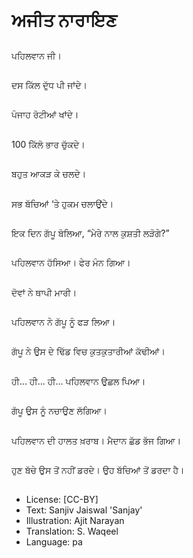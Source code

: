 # ਅਜੀਤ ਨਾਰਾਇਣ

##
ਪਹਿਲਵਾਨ ਜੀ। 

##
ਦਸ ਕਿੱਲ ਦੁੱਧ ਪੀ ਜਾਂਦੇ। 

##
ਪੰਜਾਹ ਰੋਟੀਆਂ ਖਾਂਦੇ। 

##
100 ਕਿੱਲੋ ਭਾਰ ਚੁੱਕਦੇ। 

##
ਬਹੁਤ ਆਕੜ ਕੇ ਚਲਦੇ। 

##
ਸਭ ਬੱਚਿਆਂ ‘ਤੇ ਹੁਕਮ ਚਲਾਉਂਦੇ। 

##
ਇਕ ਦਿਨ ਗੱਪੂ ਬੋਲਿਆ, “ਮੇਰੇ ਨਾਲ ਕੁਸ਼ਤੀ ਲੜੋਗੇ?” 

##
ਪਹਿਲਵਾਨ ਹੱਸਿਆ। ਫੇਰ ਮੰਨ ਗਿਆ। 

##
ਦੋਵਾਂ ਨੇ ਥਾਪੀ ਮਾਰੀ। 

##
ਪਹਿਲਵਾਨ ਨੇ ਗੱਪੂ ਨੂੰ ਫੜ ਲਿਆ। 

##
ਗੱਪੂ ਨੇ ਉਸ ਦੇ ਢਿੱਡ ਵਿਚ ਕੁਤਕੁਤਾਰੀਆਂ ਕੱਢੀਆਂ। 

##
ਹੀ... ਹੀ... ਹੀ... ਪਹਿਲਵਾਨ ਉਛਲ ਪਿਆ। 

##
ਗੱਪੂ ਉਸ ਨੂੰ ਨਚਾਉਣ ਲੱਗਿਆ। 

##
ਪਹਿਲਵਾਨ ਦੀ ਹਾਲਤ ਖ਼ਰਾਬ। ਮੈਦਾਨ ਛੱਡ ਭੱਜ ਗਿਆ। 

##
ਹੁਣ ਬੱਚੇ ਉਸ ਤੋਂ ਨਹੀਂ ਡਰਦੇ। ਉਹ ਬੱਚਿਆਂ ਤੋਂ ਡਰਦਾ ਹੈ। 

##
* License: [CC-BY]
* Text: Sanjiv Jaiswal 'Sanjay'
* Illustration: Ajit Narayan
* Translation: S. Waqeel
* Language: pa
